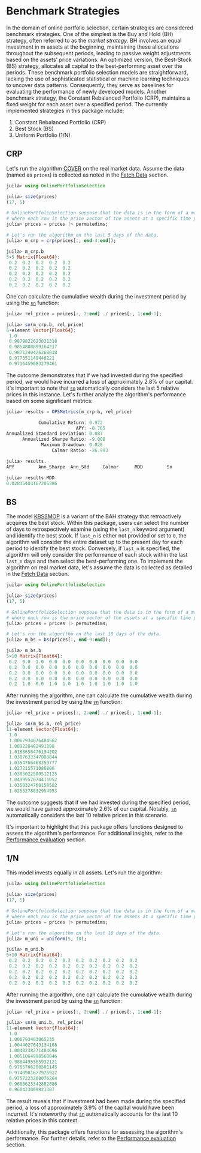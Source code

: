 # Benchmark Strategies
In the domain of online portfolio selection, certain strategies are considered benchmark strategies. One of the simplest is the Buy and Hold (BH) strategy, often referred to as the *market strategy*. BH involves an equal investment in m assets at the beginning, maintaining these allocations throughout the subsequent periods, leading to passive weight adjustments based on the assets' price variations. An optimized version, the Best-Stock (BS) strategy, allocates all capital to the best-performing asset over the periods. These benchmark portfolio selection models are straightforward, lacking the use of sophisticated statistical or machine learning techniques to uncover data patterns. Consequently, they serve as baselines for evaluating the performance of newly developed models. Another benchmark strategy, the Constant Rebalanced Portfolio (CRP), maintains a fixed weight for each asset over a specified period. The currently implemented strategies in this package include:

1. Constant Rebalanced Portfolio (CRP)
2. Best Stock (BS)
3. Uniform Portfolio (1/N)

## CRP
Let's run the algorithm [COVER](@cite) on the real market data. Assume the data (named as `prices`) is collected as noted in the [Fetch Data](@ref) section.

```julia
juila> using OnlinePortfolioSelection

julia> size(prices)
(17, 5)

# OnlinePortfolioSelection suppose that the data is in the form of a matrix
# where each row is the price vector of the assets at a specific time period.
julia> prices = prices |> permutedims;

# Let's run the algorithm on the last 5 days of the data.
julia> m_crp = crp(prices[:, end-4:end]);

juila> m_crp.b
5×5 Matrix{Float64}:
 0.2  0.2  0.2  0.2  0.2
 0.2  0.2  0.2  0.2  0.2
 0.2  0.2  0.2  0.2  0.2
 0.2  0.2  0.2  0.2  0.2
 0.2  0.2  0.2  0.2  0.2
```

One can calculate the cumulative wealth during the investment period by using the [`sn`](@ref) function:

```julia
julia> rel_price = prices[:, 2:end] ./ prices[:, 1:end-1];

julia> sn(m_crp.b, rel_price)
6-element Vector{Float64}:
 1.0
 0.9879822623031318
 0.9854808899164217
 0.9871240426268018
 0.977351149446221
 0.9716459683279461
```

The outcome demonstrates that if we had invested during the specified period, we would have incurred a loss of approximately 2.8% of our capital. It's important to note that [`sn`](@ref) automatically considers the last 5 relative prices in this instance. Let's further analyze the algorithm's performance based on some significant metrics:

```julia
julia> results = OPSMetrics(m_crp.b, rel_price)

            Cumulative Return: 0.972
                          APY: -0.765
Annualized Standard Deviation: 0.087
      Annualized Sharpe Ratio: -9.008
             Maximum Drawdown: 0.028
                 Calmar Ratio: -26.993

julia> results.
APY         Ann_Sharpe  Ann_Std     Calmar      MDD         Sn

julia> results.MDD
0.02835403167205386
```

## BS

The model [KBSSMOP](@cite) is a variant of the BAH strategy that retroactively acquires the best stock. Within this package, users can select the number of days to retrospectively examine (using the `last_n` keyword argument) and identify the best stock. If `last_n` is either not provided or set to `0`, the algorithm will consider the entire dataset up to the present day for each period to identify the best stock. Conversely, if `last_n` is specified, the algorithm will only consider the performance of each stock within the last `last_n` days and then select the best-performing one. To implement the algorithm on real market data, let's assume the data is collected as detailed in the [Fetch Data](@ref) section.

```julia
juila> using OnlinePortfolioSelection

julia> size(prices)
(17, 5)

# OnlinePortfolioSelection suppose that the data is in the form of a matrix
# where each row is the price vector of the assets at a specific time period.
julia> prices = prices |> permutedims;

# Let's run the algorithm on the last 10 days of the data.
julia> m_bs = bs(prices[:, end-9:end]);

juila> m_bs.b
5×10 Matrix{Float64}:
 0.2  0.0  1.0  0.0  0.0  0.0  0.0  0.0  0.0  0.0
 0.2  0.0  0.0  0.0  0.0  0.0  0.0  0.0  0.0  0.0
 0.2  0.0  0.0  0.0  0.0  0.0  0.0  0.0  0.0  0.0
 0.2  0.0  0.0  0.0  0.0  0.0  0.0  0.0  0.0  0.0
 0.2  1.0  0.0  1.0  1.0  1.0  1.0  1.0  1.0  1.0
```

After running the algorithm, one can calculate the cumulative wealth during the investment period by using the [`sn`](@ref) function:

```julia
julia> rel_price = prices[:, 2:end] ./ prices[:, 1:end-1];

julia> sn(m_bs.b, rel_price)
11-element Vector{Float64}:
 1.0
 1.0067934076484562
 1.009228482491198
 1.0188656476194202
 1.0387633347003844
 1.0354766468359777
 1.027215571086806
 1.0305022589512125
 1.0499557074411052
 1.0350324760158582
 1.0255278032954953
```

The outcome suggests that if we had invested during the specified period, we would have gained approximately 2.6% of our capital. Notably, [`sn`](@ref) automatically considers the last 10 relative prices in this scenario.

It's important to highlight that this package offers functions designed to assess the algorithm's performance. For additional insights, refer to the [Performance evaluation](@ref) section.

## 1/N

This model invests equally in all assets. Let's run the algorithm:

```julia
juila> using OnlinePortfolioSelection

julia> size(prices)
(17, 5)

# OnlinePortfolioSelection suppose that the data is in the form of a matrix
# where each row is the price vector of the assets at a specific time period.
julia> prices = prices |> permutedims;

# Let's run the algorithm on the last 10 days of the data.
julia> m_uni = uniform(5, 10);

juila> m_uni.b
5×10 Matrix{Float64}:
 0.2  0.2  0.2  0.2  0.2  0.2  0.2  0.2  0.2  0.2
 0.2  0.2  0.2  0.2  0.2  0.2  0.2  0.2  0.2  0.2
 0.2  0.2  0.2  0.2  0.2  0.2  0.2  0.2  0.2  0.2
 0.2  0.2  0.2  0.2  0.2  0.2  0.2  0.2  0.2  0.2
 0.2  0.2  0.2  0.2  0.2  0.2  0.2  0.2  0.2  0.2
```

After running the algorithm, one can calculate the cumulative wealth during the investment period by using the [`sn`](@ref) function:

```julia
julia> rel_price = prices[:, 2:end] ./ prices[:, 1:end-1];

julia> sn(m_uni.b, rel_price)
11-element Vector{Float64}:
 1.0
 1.006793403065235
 1.0044027643134168
 1.0040238271404696
 1.0051064998568846
 0.9884495565932121
 0.9765706200501145
 0.9740981677925922
 0.9757223268076264
 0.9660623342882886
 0.960423009921307
```

The result reveals that if investment had been made during the specified period, a loss of approximately 3.9% of the capital would have been incurred. It's noteworthy that [`sn`](@ref) automatically accounts for the last 10 relative prices in this context.

Additionally, this package offers functions for assessing the algorithm's performance. For further details, refer to the [Performance evaluation](@ref) section.